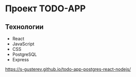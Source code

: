 # Проект TODO-APP

## Технологии

- React
- JavaScript
- CSS
- PostgreSQL
- Express

<https://s-gusterev.github.io/todo-app-postgres-react-nodejs/>
